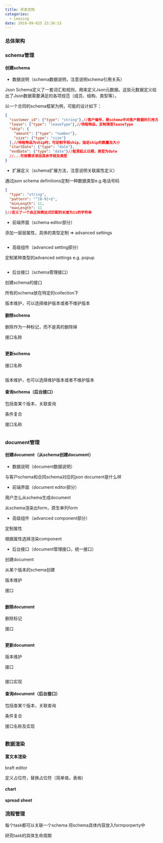 ```yaml
---
title: 开发文档
categories:
  - Leasing
date: 2019-09-025 23:36:15
---
```


### 总体架构

### schema管理

#### 创建schema

- 数据说明（schema数据说明，注意说明schema引用关系）

Json Schema定义了一套词汇和规则，用来定义Json元数据。这些元数据定义给出了Json数据需要满足的各项规范（成员、结构、类型等）。

以一个合同的schema框架为例，可能的设计如下：

```json
{
  "customer_id": {"type": "string"},//客户编号，是schema中对客户数据的引用方式，表示该客户签订了本份合同
  "lease": {"type": "leaseType"},//待租物品，定制类型leaseType
  "ship": {
   	"amount": {"type": "number"},
   	"size": {"type": "size"}
  },//待租物品为ship时，可定制字段ship，指定ship的数量及大小
  "startDate": {"type": "date"},
  "endDate": {"type": "date"}//租赁起止日期，类型为date
  //...可按需求添加其余字段及类型
}
```

- 扩展定义（schema扩展方法，注意说明关联属性定义）

通过json schema definitions定制一种数据类型e.g.电话号码

```json
{
  "type": "string",
  "pattern": "^[0-9]+$",
  "minLength": 11,
  "maxLength": 11
}//定义了一个由正则表达式匹配的长度为11的字符串
```

- 前端界面（schema editor部分）

添加一层层属性，具体的类型定制 => advanced settings

```

```



- 高级组件（advanced setting部分）

定制某种类型的advanced settings e.g. popup

```

```



- 后台接口（schema管理接口）

创建schema的接口

所有的schema放在特定的collection下

版本维护，可以选择维护版本或者不维护版本

#### 删除schema

删除作为一种标记，而不是真的删除掉

接口名称

```java

```

#### 更新schema

接口名称

```

```

版本维护，也可以选择维护版本或者不维护版本

#### 查询schema（后台接口）

包括查某个版本，关联查询

条件复合

接口名称

```

```

### document管理

#### 创建document（从schema创建document）

- 数据说明（document数据说明）

与客户schema和合同schema对应的json document是什么样

- 前端界面（document editor部分）

用户怎么从schema生成document

从schema渲染出form，原生单列form

- 高级组件（advanced component部分）

定制属性

根据属性选择渲染component

- 后台接口（document管理接口，统一接口）

创建document

从某个版本的schema创建

版本维护

接口

```

```



#### 删除document

删除标记

接口

```

```



#### 更新document

版本维护

接口

```

```

接口实现

#### 查询document（后台接口）

包括查某个版本，关联查询

条件复合

接口名称及实现

```

```



### 数据渲染

#### 富文本渲染

braft editor

定义占位符，替换占位符（简单值，表格)

#### chart

#### spread sheet



### 流程管理

每个task都可以关联一个schema 将schema具体内容放入formporperty中

研究task的具体生命周期
